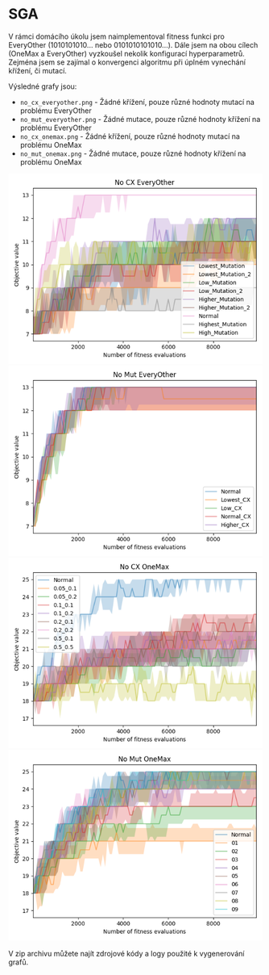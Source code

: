 # SGA
V rámci domácího úkolu jsem naimplementoval fitness funkci pro EveryOther (1010101010... nebo 0101010101010...). Dále jsem na obou cílech (OneMax a EveryOther) vyzkoušel nekolik konfigurací hyperparametrů. Zejména jsem se zajímal o konvergenci algoritmu při úplném vynechání křížení, či mutací.

Výsledné grafy jsou:
 - `no_cx_everyother.png` - Žádné křížení, pouze různé hodnoty mutací na problému EveryOther
 - `no_mut_everyother.png` - Žádné mutace, pouze různé hodnoty křížení na problému EveryOther
 - `no_cx_onemax.png` - Žádné křížení, pouze různé hodnoty mutací na problému OneMax
 - `no_mut_onemax.png` - Žádné mutace, pouze různé hodnoty křížení na problému OneMax

<img src="./no_cx_everyother.png" />
<img src="./no_mut_everyother.png" />
<img src="./no_cx_onemax.png" />
<img src="./no_mut_onemax.png" />

V zip archivu můžete najít zdrojové kódy a logy použité k vygenerování grafů.